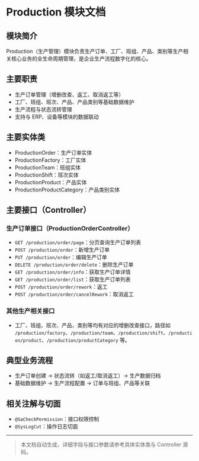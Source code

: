 # Production 模块文档

## 模块简介

Production（生产管理）模块负责生产订单、工厂、班组、产品、类别等生产相关核心业务的全生命周期管理，是企业生产流程数字化的核心。

## 主要职责

- 生产订单管理（增删改查、返工、取消返工等）
- 工厂、班组、班次、产品、产品类别等基础数据维护
- 生产流程与状态流转管理
- 支持与 ERP、设备等模块的数据联动

## 主要实体类

- ProductionOrder：生产订单实体
- ProductionFactory：工厂实体
- ProductionTeam：班组实体
- ProductionShift：班次实体
- ProductionProduct：产品实体
- ProductionProductCategory：产品类别实体

## 主要接口（Controller）

### 生产订单接口（ProductionOrderController）

- `GET /production/order/page`：分页查询生产订单列表
- `POST /production/order`：新增生产订单
- `PUT /production/order`：编辑生产订单
- `DELETE /production/order/delete`：删除生产订单
- `GET /production/order/info`：获取生产订单详情
- `GET /production/order/list`：获取生产订单列表
- `POST /production/order/rework`：返工
- `POST /production/order/cancelRework`：取消返工

### 其他生产相关接口

- 工厂、班组、班次、产品、类别等均有对应的增删改查接口，路径如 `/production/factory`、`/production/team`、`/production/shift`、`/production/product`、`/production/productCategory` 等。

## 典型业务流程

- 生产订单创建 → 状态流转（如返工/取消返工）→ 生产数据归档
- 基础数据维护 → 生产流程配置 → 订单与班组、产品等关联

## 相关注解与切面

- `@SaCheckPermission`：接口权限控制
- `@SysLogCut`：操作日志切面

---

> 本文档自动生成，详细字段与接口参数请参考具体实体类与 Controller 源码。

